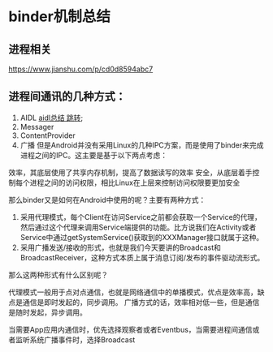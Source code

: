 # binder机制总结

## 进程相关
https://www.jianshu.com/p/cd0d8594abc7


## 进程间通讯的几种方式：

1. AIDL [aidl总结 跳转](https://github.com/66668/Android_Interview/blob/master/README_aidl.md);
2. Messager
3. ContentProvider
4. 广播
但是Android并没有采用Linux的几种IPC方案，而是使用了binder来完成进程之间的IPC。这主要是基于以下两点考虑：

效率，其底层使用了共享内存机制，提高了数据读写的效率
安全，从底层着手控制每个进程之间的访问权限，相比Linux在上层来控制访问权限要更加安全

那么binder又是如何在Android中使用的呢？主要有两种方式：

1. 采用代理模式，每个Client在访问Service之前都会获取一个Service的代理，然后通过这个代理来调用Service端提供的功能。比方说我们在Activity或者Service中通过getSystemService()获取到的XXXManager接口就属于这种。
2. 采用广播发送/接收的形式，也就是我们今天要讲的Broadcast和BroadcastReceiver，这种方式本质上属于消息订阅/发布的事件驱动流形式。

那么这两种形式有什么区别呢？

代理模式一般用于点对点通信，也就是网络通信中的单播模式，优点是效率高，缺点是通信是即时发起的，同步调用。
广播方式的话，效率相对低一些，但是通信是随时发起，异步调用。

当需要App应用内通信时，优先选择观察者或者Eventbus，当需要进程间通信或者监听系统广播事件时，选择Broadcast


